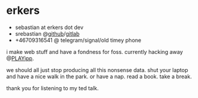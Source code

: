 # erkers

- sebastian at erkers dot dev
- srebastian @[github](https://www.github.com/srebastian)/[gitlab](https://www.gitlab.com/srebastian)
- +46709316541 @ telegram/signal/old timey phone

i make web stuff and have a fondness for foss. currently hacking away @[PLAYipp](https://www.playipp.com). 

we should all just stop producing all this nonsense data. shut your laptop and have a nice walk in the park. or have a nap. read a book. take a break.

thank you for listening to my ted talk.
